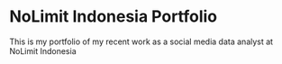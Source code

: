 # NoLimit Indonesia Portfolio
This is my portfolio of my recent work as a social media data analyst at NoLimit Indonesia
